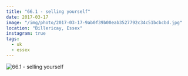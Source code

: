 ```yaml
---
title: "66.1 - selling yourself"
date: 2017-03-17
image: "/img/photo/2017-03-17-9ab0f39b00eab3527792c34c51bcbcbd.jpg"
location: "Billericay, Essex"
instagram: true
tags:
  - uk
  - essex
---
```


![66.1 - selling yourself](/img/photo/2017-03-17-9ab0f39b00eab3527792c34c51bcbcbd.jpg)
